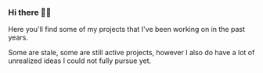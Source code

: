 ### Hi there 👋😄

Here you'll find some of my projects that I've been working on
in the past years.

Some are stale, some are still active projects, however I also do have a lot
of unrealized ideas I could not fully pursue yet.
